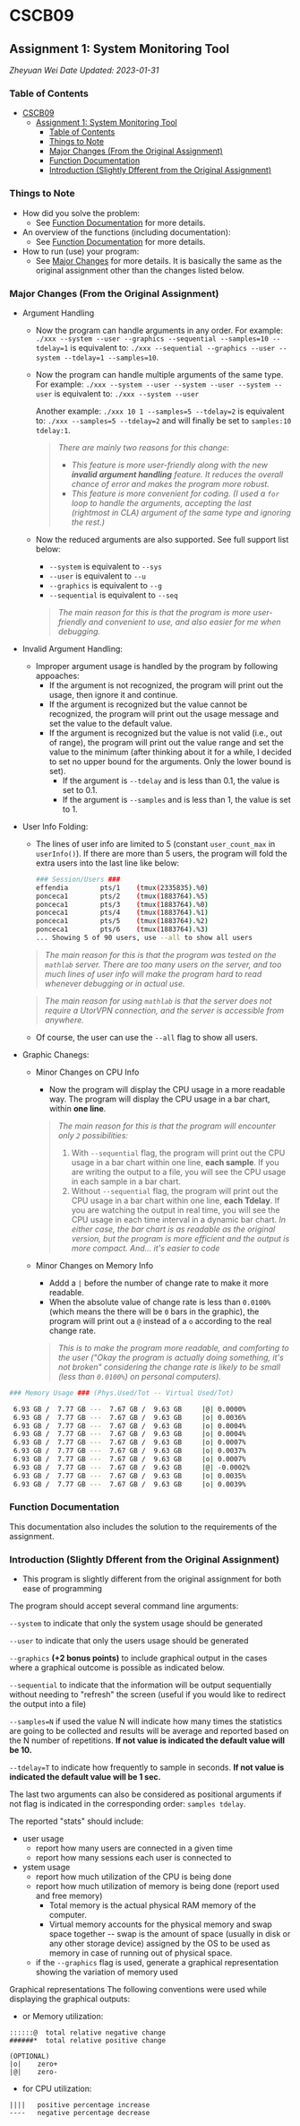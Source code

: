 # CSCB09

## Assignment 1: System Monitoring Tool

*Zheyuan Wei*
*Date Updated: 2023-01-31*

### Table of Contents

- [CSCB09](#cscb09)
  - [Assignment 1: System Monitoring Tool](#assignment-1-system-monitoring-tool)
    - [Table of Contents](#table-of-contents)
    - [Things to Note](#things-to-note)
    - [Major Changes (From the Original Assignment)](#major-changes-from-the-original-assignment)
    - [Function Documentation](#function-documentation)
    - [Introduction (Slightly Dfferent from the Original Assignment)](#introduction-slightly-dfferent-from-the-original-assignment)

### Things to Note

- How did you  solve the problem:
  - See [Function Documentation](#function-documentation) for more details.
- An overview of the functions (including documentation):
  - See [Function Documentation](#function-documentation) for more details.
- How to run (use) your program:
  - See [Major Changes](#major-changes-from-the-original-assignment) for more details. It is basically the same as the original assignment other than the changes listed below.

### Major Changes (From the Original Assignment)

- Argument Handling
  - Now the program can handle arguments in any order.
    For example:
    `./xxx --system --user --graphics --sequential --samples=10 --tdelay=1`
    is equivalent to:
    `./xxx --sequential --graphics --user --system --tdelay=1 --samples=10`.
  - Now the program can handle multiple arguments of the same type.
    For example:
    `./xxx --system --user --system --user --system --user`
    is equivalent to:
    `./xxx --system --user`

    Another example:
    `./xxx 10 1 --samples=5 --tdelay=2`
    is equivalent to:
    `./xxx --samples=5 --tdelay=2`
    and will finally be set to `samples:10 tdelay:1`.
    
    > *There are mainly two reasons for this change:*
    >
    > - *This feature is more user-friendly along with the new **invalid argument handling** feature. It reduces the overall chance of error and makes the program more robust.*
    > - *This feature is more convenient for coding. (I used a `for` loop to handle the arguments, accepting the last (rightmost in CLA) argument of the same type and ignoring the rest.)*

  - Now the reduced arguments are also supported. See full support list below:
    - `--system` is equivalent to `--sys`
    - `--user` is equivalent to `--u`
    - `--graphics` is equivalent to `--g`
    - `--sequential` is equivalent to `--seq`
    > *The main reason for this is that the program is more user-friendly and convenient to use, and also easier for me when debugging.*

- Invalid Argument Handling:
  - Improper argument usage is handled by the program by following appoaches:
    - If the argument is not recognized, the program will  print out the usage, then ignore it and continue.
    - If the argument is recognized but the value cannot be recognized, the program will print out the usage message and set the value to the default value.
    - If the argument is recognized but the value is not valid (i.e., out of range), the program will print out the value range and set the value to the minimum (after thinking about it for a while, I decided to set no upper bound for the arguments. Only the lower bound is set).
      - If the argument is `--tdelay` and is less than 0.1, the value is set to 0.1.
      - If the argument is `--samples` and is less than 1, the value is set to 1.
- User Info Folding:
  - The lines of user info are limited to 5 (constant `user_count_max` in `userInfo()`). If there are more than 5 users, the program will fold the extra users into the last line like below:

    ```bash
    ### Session/Users ###
    effendia        pts/1    (tmux(2335835).%0)
    ponceca1        pts/2    (tmux(1883764).%5)
    ponceca1        pts/3    (tmux(1883764).%0)
    ponceca1        pts/4    (tmux(1883764).%1)
    ponceca1        pts/5    (tmux(1883764).%2)
    ponceca1        pts/6    (tmux(1883764).%3)
    ... Showing 5 of 90 users, use --all to show all users
    ```

  > *The main reason for this is that the program was tested on the `mathlab` server. There are too many users on the server, and too much lines of user info will make the program hard to read whenever debugging or in actual use.*

  > *The main reason for using `mathlab` is that the server does not require a UtorVPN connection, and the server is accessible from anywhere.*
  
  - Of course, the user can use the `--all` flag to show all users.

- Graphic Chanegs:
    - Minor Changes on CPU Info
      - Now the program will display the CPU usage in a more readable way. The program will display the CPU usage in a bar chart, within **one line**.

      > *The main reason for this is that the program will encounter only `2` possibilities:*
      >
      > 1. With `--sequential` flag, the program will print out the CPU usage in a bar chart within one line, **each sample**. If you are writing the output to a file, you will see the CPU usage in each sample in a bar chart.
      > 2. Without `--sequential` flag, the program will print out the CPU usage in a bar chart within one line, **each Tdelay**. If you are watching the output in real time, you will see the CPU usage in each time interval in a dynamic bar chart.
      > *In either case, the bar chart is as readable as the original version, but the program is more efficient and the output is more compact.*
      > *And... it's easier to code*

  - Minor Changes on Memory Info
    - Addd a `|` before the number of change rate to make it more readable.
    - When the absolute value of change rate is less than `0.0100%` (which means the there will be `0` bars in the graphic), the program will print out a `@` instead of a `o` according to the real change rate. 
    > *This is to make the program more readable, and comforting to the user ("Okay the program is actually doing something, it's not broken" considering the change rate is likely to be small (less than `0.0100%`) on personal computers).*

```bash
### Memory Usage ### (Phys.Used/Tot -- Virtual Used/Tot)

 6.93 GB /  7.77 GB ---  7.67 GB /  9.63 GB     |@| 0.0000%
 6.93 GB /  7.77 GB ---  7.67 GB /  9.63 GB     |o| 0.0036%
 6.93 GB /  7.77 GB ---  7.67 GB /  9.63 GB     |o| 0.0004%
 6.93 GB /  7.77 GB ---  7.67 GB /  9.63 GB     |o| 0.0004%
 6.93 GB /  7.77 GB ---  7.67 GB /  9.63 GB     |o| 0.0007%
 6.93 GB /  7.77 GB ---  7.67 GB /  9.63 GB     |o| 0.0037%
 6.93 GB /  7.77 GB ---  7.67 GB /  9.63 GB     |o| 0.0007%
 6.93 GB /  7.77 GB ---  7.67 GB /  9.63 GB     |@| -0.0002%
 6.93 GB /  7.77 GB ---  7.67 GB /  9.63 GB     |o| 0.0035%
 6.93 GB /  7.77 GB ---  7.67 GB /  9.63 GB     |o| 0.0039%
```

### Function Documentation

This documentation also includes the solution to the requirements of the assignment.


    

### Introduction (Slightly Dfferent from the Original Assignment)

* This program is slightly different from the original assignment for both ease of programming

The program should accept several command line arguments:

`--system`
        to indicate that only the system usage should be generated


`--user`
        to indicate that only the users usage should be generated


`--graphics`  **(+2 bonus points)**
        to include graphical output in the cases where a graphical outcome is possible as indicated below.

`--sequential`
        to indicate that the information will be output sequentially without needing to "refresh" the screen (useful if you would like to redirect the output into a file)

 

`--samples=N`
        if used the value N will indicate how many times the statistics are going to be collected and results will be average and reported based on the N number of repetitions.
        **If not value is indicated the default value will be 10.**

`--tdelay=T`
        to indicate how frequently to sample in seconds.
        **If not value is indicated the default value will be 1 sec.**

 

The last two arguments can also be considered as positional arguments if not flag is indicated in the corresponding order: `samples tdelay`.


The reported "stats" should include:

- user usage
  - report how many users are connected in a given time
  - report how many sessions each user is connected to
- ystem usage
  - report how much utilization of the CPU is being done
  - report how much utilization of memory is being done (report used and free memory)
    - Total memory is the actual physical RAM memory of the computer.
    - Virtual memory accounts for the physical memory and swap space together -- swap is the amount of space (usually in disk or any other storage device) assigned by the OS to be used as memory in case of running out of physical space.
  - if the `--graphics` flag is used, generate a graphical representation showing the variation of memory used

Graphical representations
The following conventions were used while displaying the graphical outputs:

- or Memory utilization:

```
::::::@  total relative negative change
######*  total relative positive change

(OPTIONAL)
|o|    zero+
|@|    zero-
```

- for CPU utilization:

```
||||   positive percentage increase
----   negative percentage decrease
```